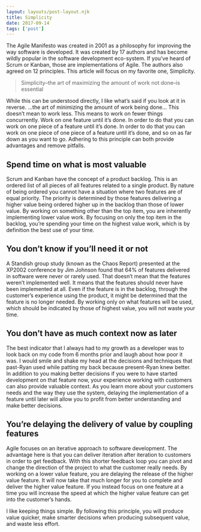```yaml
---
layout: layouts/post-layout.njk 
title: Simplicity
date: 2017-09-14
tags: ['post']
---
```

The Agile Manifesto was created in 2001 as a philosophy for improving the way software is developed.  It was created by 17 authors and has become wildly popular in the software development eco-system.  If you’ve heard of Scrum or Kanban, those are implementations of Agile.  The authors also agreed on 12 principles.  This article will focus on my favorite one, Simplicity.

> Simplicity–<!-- Excerpt Start -->the art of maximizing the amount of work not done–is essential <!-- Excerpt End -->

While this can be understood directly, I like what’s said if you look at it in reverse.  …the art of minimizing the amount of work being done…  This doesn’t mean to work less.  This means to work on fewer things concurrently.  Work on one feature until it’s done.  In order to do that you can work on one piece of a feature until it’s done.  In order to do that you can work on one piece of one piece of a feature until it’s done, and so on as far down as you want to go.  Adhering to this principle can both provide advantages and remove pitfalls.

## Spend time on what is most valuable
Scrum and Kanban have the concept of a product backlog.  This is an ordered list of all pieces of all features related to a single product.  By nature of being ordered you cannot have a situation where two features are of equal priority.  The priority is determined by those features delivering a higher value being ordered higher up in the backlog than those of lower value.  By working on something other than the top item, you are inherently implementing lower value work.  By focusing on only the top item in the backlog, you’re spending your time on the highest value work, which is by definition the best use of your time.

## You don’t know if you’ll need it or not
A Standish group study (known as the Chaos Report) presented at the XP2002 conference by Jim Johnson found that 64% of features delivered in software were never or rarely used.  That doesn’t mean that the features weren’t implemented well.  It means that the features should never have been implemented at all.  Even if the feature is in the backlog, through the customer’s experience using the product, it might be determined that the feature is no longer needed.  By working only on what features will be used, which should be indicated by those of highest value, you will not waste your time.

## You don’t have as much context now as later
The best indicator that I always had to my growth as a developer was to look back on my code from 6 months prior and laugh about how poor it was.  I would smile and shake my head at the decisions and techniques that past-Ryan used while patting my back because present-Ryan knew better.  In addition to you making better decisions if you were to have started development on that feature now, your experience working with customers can also provide valuable context.  As you learn more about your customers needs and the way they use the system, delaying the implementation of a feature until later will allow you to profit from better understanding and make better decisions.

## You’re delaying the delivery of value by coupling features
Agile focuses on an iterative approach to software development.  The advantage here is that you can deliver iteration after iteration to customers in order to get feedback.  With this shorter feedback loop you can pivot and change the direction of the project to what the customer really needs.  By working on a lower value feature, you are delaying the release of the higher value feature.  It will now take that much longer for you to complete and deliver the higher value feature.  If you instead focus on one feature at a time you will increase the speed at which the higher value feature can get into the customer’s hands.

I like keeping things simple.  By following this principle, you will produce value quicker, make smarter decisions when producing subsequent value, and waste less effort.